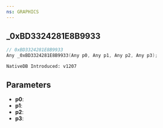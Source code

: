 ```yaml
---
ns: GRAPHICS
---
```

## _0xBD3324281E8B9933

```c
// 0xBD3324281E8B9933
Any _0xBD3324281E8B9933(Any p0, Any p1, Any p2, Any p3);
```

```
NativeDB Introduced: v1207
```

## Parameters
* **p0**:
* **p1**:
* **p2**:
* **p3**:
